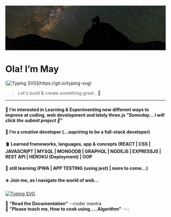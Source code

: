![Ola](https://github.com/maytiara/first-day-repo/blob/f3da5063d3c16ea138efe374730ecb73a4b8ad8a/pexels-photo-8959147-cropped.jpg)

# Ola! I’m May
[![Typing SVG](https://readme-typing-svg.herokuapp.com?font=Poppins&duration=5500&pause=1000&color=F7AB24&width=435&lines=%22The+sky's+the+limit..)](https://git.io/typing-svg)
> Let's build & create something great.. 🚧

--------------
#### 👀 I’m interested in Learning & Experimenting new different ways to improve at coding, web development and lately three.js **_"Someday... I will click the submit project 🚀"_**
#### 🎨 I’m a creative developer (...aspriring to be a full-stack developer)
#### 🪴 Learned frameworks, languages, app & concepts (REACT | CSS | JAVASCRIPT | MYSQL | MONGODB | GRAPHQL | NODEJS | EXPRESSJS | REST API | HEROKU (Deployment) | OOP
#### 🌱 still learning (PWA | APP TESTING (using jest) | more to come...)
#### ✈️ Join me, as I navigate the world of web...
[![Typing SVG](https://readme-typing-svg.herokuapp.com?font=Poppins&size=18&duration=6000&color=CFCFCF&multiline=true&height=100&lines=%F0%9F%93%AB+How+to+reach+me...;+codingowl898%40gmail.com)](https://git.io/typing-svg)

💭 **"Read the Documentation"** --coder mantra
<br />
🍳 **"Please teach me, How to cook using.....Algorithm"** --💡
<br />

<!---
maytiara/maytiara is a ✨ special ✨ repository because its `README.md` (this file) appears on your GitHub profile.
You can click the Preview link to take a look at your changes.
--->
